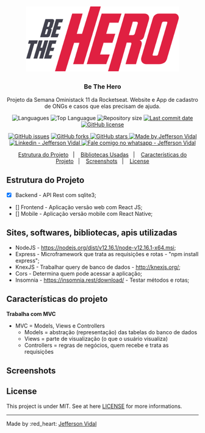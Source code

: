<h1 align="center">
    <img alt="Be The Hero" src="./screenshots/logo.svg"  width="400px"/>
</h1>

<h3 align="center" >
  Be The Hero
</h3>

<p align="center">
  Projeto da Semana Oministack 11 da Rocketseat. Website e App de cadastro de ONGs e casos que elas precisam de ajuda.
</p>


<p align="center">
  <img alt="Languagues" src="https://img.shields.io/github/languages/count/jeffersonvidal/be-the-hero">
  <img alt="Top Languague" src="https://img.shields.io/github/languages/top/jeffersonvidal/be-the-hero">
  <img alt="Repository size" src="https://img.shields.io/github/repo-size/jeffersonvidal/be-the-hero">
  <a href="https://github.com/jeffersonvidal/foodfy/commits/master">
    <img alt="Last commit date" src="https://img.shields.io/github/last-commit/jeffersonvidal/be-the-hero">
  </a>
  <a href="https://github.com/jeffersonvidal/be-the-hero" target="_blank">
    <img alt="GitHub license" src="https://img.shields.io/github/license/jeffersonvidal/be-the-hero">
  </a>
</p>
<p align="center">
  <a href="https://github.com/jeffersonvidal/be-the-hero/issues" target="_blank">
    <img alt="GitHub issues" src="https://img.shields.io/github/issues/jeffersonvidal/be-the-hero"></a>
  <a href="https://github.com/jeffersonvidal/be-the-hero/network" target="_blank">
    <img alt="GitHub forks" src="https://img.shields.io/github/forks/jeffersonvidal/be-the-hero">
  </a>
  <a href="https://github.com/jeffersonvidal/be-the-hero/stargazers" target="_blank">
    <img alt="GitHub stars" src="https://img.shields.io/github/stars/jeffersonvidal/be-the-hero">
  </a>
  <a href="https://github.com/jeffersonvidal" target="_blank">
    <img alt="Made by Jefferson Vidal" src="https://img.shields.io/badge/made%20by-jeffersonvidal-informational">
  </a>
  <a href="https://www.linkedin.com/in/jeffersonvidal/" target="_blank" >
    <img alt="Linkedin - Jefferson Vidal" src="https://img.shields.io/badge/Linkedin--%23F8952D?style=social&logo=linkedin">
  </a>
  <a href="https://api.whatsapp.com/send?phone=5538988294043"
        target="_blank" >
    <img alt="Fale comigo no whatsapp - Jefferson Vidal" src="https://img.shields.io/badge/Whatsapp--%23F8952D?style=social&logo=whatsapp">
  </a>
</p>

<p align="center">
  <a href="#Estrutura">Estrutura do Projeto</a>&nbsp;&nbsp;&nbsp;|&nbsp;&nbsp;&nbsp;
  <a href="#Bibliotecas">Bibliotecas Usadas</a>&nbsp;&nbsp;&nbsp;|&nbsp;&nbsp;&nbsp;
  <a href="#Caracteristicas">Características do Projeto</a>&nbsp;&nbsp;&nbsp;|&nbsp;&nbsp;&nbsp;
  <a href="#Screenshots">Screenshots</a>&nbsp;&nbsp;&nbsp;|&nbsp;&nbsp;&nbsp;
  <a href="#License">License</a>
</p>

<a id="Estrutura"></a>

## Estrutura do Projeto

- [x] Backend - API Rest com sqlite3;
- [] Frontend - Aplicação versão web com React JS;
- [] Mobile - Aplicação versão mobile com React Native;

## Sites, softwares, bibliotecas, apis utilizadas

* NodeJS - https://nodejs.org/dist/v12.16.1/node-v12.16.1-x64.msi;
* Express - Microframework que trata as requisições e rotas - "npm install express";
* KnexJS - Trabalhar query de banco de dados - http://knexjs.org/;
* Cors - Determina quem pode acessar a aplicação;
* Insomnia - https://insomnia.rest/download/ - Testar métodos e rotas;

## Características do projeto

**Trabalha com MVC**
* MVC = Models, Views e Controllers
    - Models = abstração (representação) das tabelas do banco de dados
    - Views = parte de visualização (o que o usuário visualiza)
    - Controllers = regras de negócios, quem recebe e trata as requisições

## Screenshots


## License

This project is under MIT. See at here [LICENSE](/LICENSE) for more informations.

---

Made by :red_heart: [Jefferson Vidal](https://github.com/jeffersonvidal)